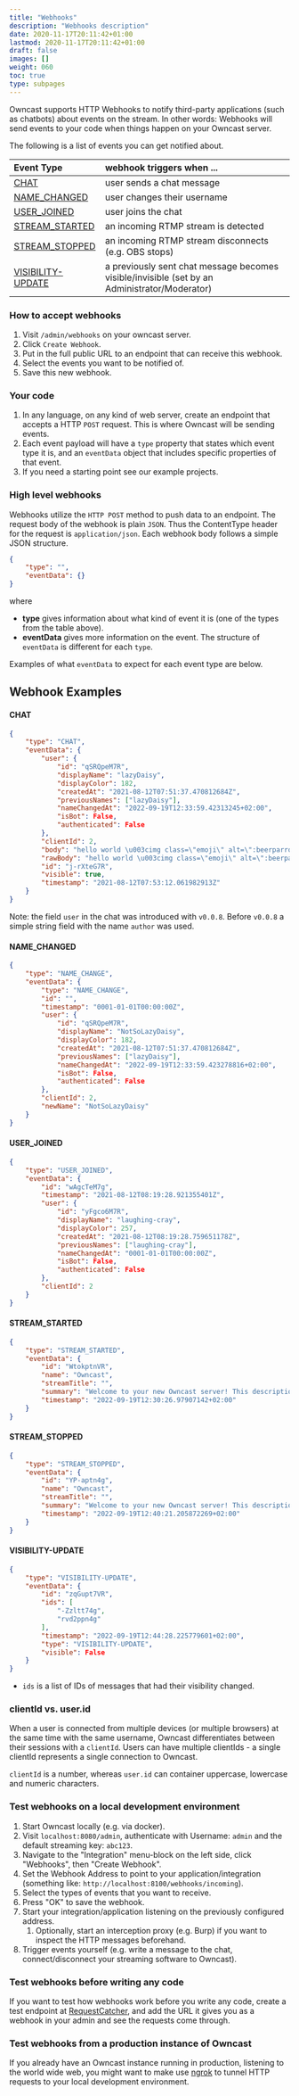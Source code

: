 ```yaml
---
title: "Webhooks"
description: "Webhooks description"
date: 2020-11-17T20:11:42+01:00
lastmod: 2020-11-17T20:11:42+01:00
draft: false
images: []
weight: 060
toc: true
type: subpages
---
```


Owncast supports HTTP Webhooks to notify third-party applications (such as chatbots) about events on the stream. In other words: Webhooks will send events to your code when things happen on your Owncast server.

The following is a list of events you can get notified about.

| Event Type                              | webhook triggers when ...                                                                      |
|:----------------------------------------|:-----------------------------------------------------------------------------------------------|
| [CHAT](#chat)                           | user sends a chat message                                                                      |
| [NAME_CHANGED](#name_changed)           | user changes their username                                                                    |
| [USER_JOINED](#user_joined)             | user joins the chat                                                                            |
| [STREAM_STARTED](#stream_started)       | an incoming RTMP stream is detected                                                            |
| [STREAM_STOPPED](#stream_stopped)       | an incoming RTMP stream disconnects (e.g. OBS stops)                                           |
| [VISIBILITY-UPDATE](#visibility-update) | a previously sent chat message becomes visible/invisible (set by an Administrator/Moderator)   |


### How to accept webhooks

1. Visit `/admin/webhooks` on your owncast server.
1. Click `Create Webhook`.
1. Put in the full public URL to an endpoint that can receive this webhook.
1. Select the events you want to be notified of.
1. Save this new webhook.

### Your code

1. In any language, on any kind of web server, create an endpoint that accepts a HTTP `POST` request.  This is where Owncast will be sending events.
1. Each event payload will have a `type` property that states which event type it is, and an `eventData` object that includes specific properties of that event.
1. If you need a starting point see our example projects.

### High level webhooks

Webhooks utilize the `HTTP POST` method to push data to an endpoint. The request body of the webhook is plain `JSON`.
Thus the ContentType header for the request is `application/json`. Each webhook body follows a simple JSON structure.

```json
{
    "type": "",
    "eventData": {}
}
```

where
- **type** gives information about what kind of event it is (one of the types from the table above).
- **eventData** gives more information on the event. The structure of `eventData` is different for each `type`.

Examples of what `eventData` to expect for each event type are below.

## Webhook Examples
#### CHAT

```json
{
    "type": "CHAT",
    "eventData": {
        "user": {
            "id": "qSRQpeM7R",
            "displayName": "lazyDaisy",
            "displayColor": 182,
            "createdAt": "2021-08-12T07:51:37.470812684Z",
            "previousNames": ["lazyDaisy"],
            "nameChangedAt": "2022-09-19T12:33:59.42313245+02:00",
            "isBot": False,
            "authenticated": False
        },
        "clientId": 2,
        "body": "hello world \u003cimg class=\"emoji\" alt=\":beerparrot:\" title=\":beerparrot:\" src=\"/img/emoji/beerparrot.gif\"\u003e",
        "rawBody": "hello world \u003cimg class=\"emoji\" alt=\":beerparrot:\" title=\":beerparrot:\" src=\"/img/emoji/beerparrot.gif\"\u003e",
        "id": "j-rXteG7R",
        "visible": true,
        "timestamp": "2021-08-12T07:53:12.061982913Z"
    }
}
```

Note: the field `user` in the chat was introduced with `v0.0.8`. Before `v0.0.8` a simple string field with the name `author` was used.

#### NAME_CHANGED

```json
{
    "type": "NAME_CHANGE",
    "eventData": {
        "type": "NAME_CHANGE",
        "id": "",
        "timestamp": "0001-01-01T00:00:00Z",
        "user": {
            "id": "qSRQpeM7R",
            "displayName": "NotSoLazyDaisy",
            "displayColor": 182,
            "createdAt": "2021-08-12T07:51:37.470812684Z",
            "previousNames": ["lazyDaisy"],
            "nameChangedAt": "2022-09-19T12:33:59.423278816+02:00",
            "isBot": False,
            "authenticated": False
        },
        "clientId": 2,
        "newName": "NotSoLazyDaisy"
    }
}
```

#### USER_JOINED

```json
{
    "type": "USER_JOINED",
    "eventData": {
        "id": "wAgcTeM7g",
        "timestamp": "2021-08-12T08:19:28.921355401Z",
        "user": {
            "id": "yFgco6M7R",
            "displayName": "laughing-cray",
            "displayColor": 257,
            "createdAt": "2021-08-12T08:19:28.759651178Z",
            "previousNames": ["laughing-cray"],
            "nameChangedAt": "0001-01-01T00:00:00Z",
            "isBot": False,
            "authenticated": False
        },
        "clientId": 2
    }
}
```

#### STREAM_STARTED

```json
{
    "type": "STREAM_STARTED",
    "eventData": {
        "id": "WtokptnVR",
        "name": "Owncast",
        "streamTitle": "",
        "summary": "Welcome to your new Owncast server! This description can be changed in the admin. Visit https://owncast.online/docs/configuration/ to learn more.",
        "timestamp": "2022-09-19T12:30:26.97907142+02:00"
    }
}
```

#### STREAM_STOPPED 

```json
{
    "type": "STREAM_STOPPED",
    "eventData": {
        "id": "YP-aptn4g",
        "name": "Owncast",
        "streamTitle": "",
        "summary": "Welcome to your new Owncast server! This description can be changed in the admin. Visit https://owncast.online/docs/configuration/ to learn more.",
        "timestamp": "2022-09-19T12:40:21.205872269+02:00"
    }
}
```

#### VISIBILITY-UPDATE

```json
{
    "type": "VISIBILITY-UPDATE",
    "eventData": {
        "id": "zqGupt7VR",
        "ids": [
            "-Zzltt74g",
            "rvd2ppn4g"
        ],
        "timestamp": "2022-09-19T12:44:28.225779601+02:00",
        "type": "VISIBILITY-UPDATE",
        "visible": False
    }
}
```
- `ids` is a list of IDs of messages that had their visibility changed.

### clientId vs. user.id

When a user is connected from multiple devices (or multiple browsers) at the same time with the same username, Owncast differentiates between their sessions with a `clientId`. Users can have multiple clientIds - a single clientId represents a single connection to Owncast.

`clientId` is a number, whereas `user.id` can container uppercase, lowercase and numeric characters.

### Test webhooks on a local development environment

1. Start Owncast locally (e.g. via docker).
1. Visit `localhost:8080/admin`, authenticate with Username: `admin` and the default streaming key: `abc123`.
1. Navigate to the "Integration" menu-block on the left side, click "Webhooks", then "Create Webhook".
1. Set the Webhook Address to point to your application/integration (something like: `http://localhost:8100/webhooks/incoming`).
1. Select the types of events that you want to receive.
1. Press "OK" to save the webhook.
1. Start your integration/application listening on the previously configured address.
   1. Optionally, start an interception proxy (e.g. Burp) if you want to inspect the HTTP messages beforehand.
1. Trigger events yourself (e.g. write a message to the chat, connect/disconnect your streaming software to Owncast).


### Test webhooks before writing any code

If you want to test how webhooks work before you write any code, create a test endpoint at [RequestCatcher](https://requestcatcher.com/), and add the URL it gives you as a webhook in your admin and see the requests come through.

### Test webhooks from a production instance of Owncast

If you already have an Owncast instance running in production, listening to the world wide web, you might want to make use [ngrok](https://ngrok.com/) to tunnel HTTP requests to your local development environment.